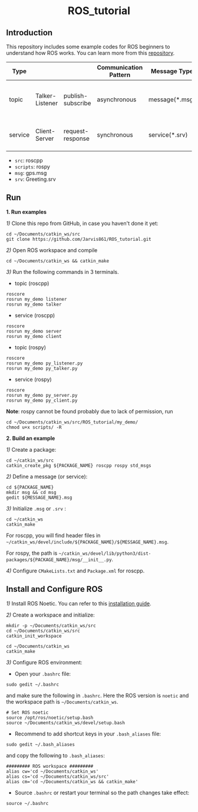 <div align="center">

# ROS_tutorial
</div>

## Introduction
This repository includes some example codes for ROS beginners to understand how ROS works. You can learn more from this [repository](https://github.com/DroidAITech/ROS-Academy-for-Beginners).

| Type |           |         | Communication Pattern | Message Type | Typical Usage |
| ------ | --------- | --------- | -------- | -------- | --------------- |
| topic | Talker-Listener | publish-subscribe | asynchronous | message(*.msg) | sensor data, control command, ... |
| service | Client-Server | request-response | synchronous | service(*.srv) | specific actions, switch, photo, ... |

* `src`: roscpp
* `scripts`: rospy
* `msg`: gps.msg
* `srv`: Greeting.srv

## Run
**1.  Run examples**

*1)* Clone this repo from GitHub, in case you haven't done it yet: 
```
cd ~/Documents/catkin_ws/src
git clone https://github.com/Jarvis861/ROS_tutorial.git
```

*2)* Open ROS workspace and compile
```
cd ~/Documents/catkin_ws && catkin_make
```

*3)* Run the following commands in 3 terminals.
* topic (roscpp)
```
roscore
rosrun my_demo listener
rosrun my_demo talker
```
* service (roscpp)
```
roscore
rosrun my_demo server
rosrun my_demo client
```
* topic (rospy)
```
roscore
rosrun my_demo py_listener.py
rosrun my_demo py_talker.py
```
* service (rospy)
```
roscore
rosrun my_demo py_server.py
rosrun my_demo py_client.py
```
**Note**: rospy cannot be found probably due to lack of permission, run
```
cd ~/Documents/catkin_ws/src/ROS_tutorial/my_demo/
chmod u+x scripts/ -R
```

**2.  Build an example**

*1)* Create a package:
```
cd ~/catkin_ws/src
catkin_create_pkg ${PACKAGE_NAME} roscpp rospy std_msgs
```

*2)* Define a message (or service):
```
cd ${PACKAGE_NAME}
mkdir msg && cd msg
gedit ${MESSAGE_NAME}.msg
```

*3)* Initialize `.msg` or `.srv` :
```
cd ~/catkin_ws
catkin_make
```

For roscpp, you will find header files in `~/catkin_ws/devel/include/${PACKAGE_NAME}/${MESSAGE_NAME}.msg`.

For rospy, the path is `~/catkin_ws/devel/lib/python3/dist-packages/${PACKAGE_NAME}/msg/__init__.py`.

*4)* Configure `CMakeLists.txt` and `Package.xml` for roscpp.


## Install and Configure ROS

*1)* Install ROS Noetic. You can refer to this [installation guide](https://zhuanlan.zhihu.com/p/515361781).

*2)* Create a workspace and initialize:
```
mkdir -p ~/Documents/catkin_ws/src
cd ~/Documents/catkin_ws/src
catkin_init_workspace

cd ~/Documents/catkin_ws
catkin_make
```

*3)* Configure ROS environment:

* Open your `.bashrc` file:
```
sudo gedit ~/.bashrc
```
and make sure the following in `.bashrc`. Here the ROS version is `noetic` and the workspace path is `~/Documents/catkin_ws`.
```
# Set ROS noetic
source /opt/ros/noetic/setup.bash
source ~/Documents/catkin_ws/devel/setup.bash
```

* Recommend to add shortcut keys in your `.bash_aliases` file:
```
sudo gedit ~/.bash_aliases
```
and copy the following to `.bash_aliases`:
```
######### ROS workspace #########
alias cw='cd ~/Documents/catkin_ws'
alias cs='cd ~/Documents/catkin_ws/src'
alias cm='cd ~/Documents/catkin_ws && catkin_make'
```

* Source `.bashrc` or restart your terminal so the path changes take effect:
```
source ~/.bashrc
```

